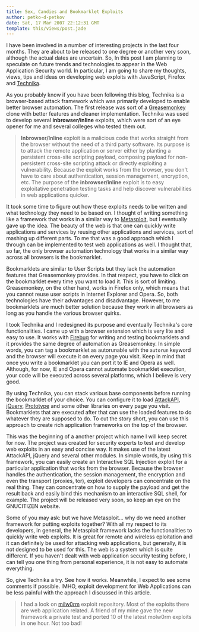 ```yaml
---
title: Sex, Candies and Bookmarklet Exploits
author: petko-d-petkov
date: Sat, 17 Mar 2007 22:12:31 GMT
template: this/views/post.jade
---
```


I have been involved in a number of interesting projects in the last four months. They are about to be released to one degree or another very soon, although the actual dates are uncertain. So, In this post I am planning to speculate on future trends and technologies to appear in the Web Application Security world. In particular, I am going to share my thoughts, views, tips and ideas on developing web exploits with JavaScript, Firefox and [Technika](/blog/technika).

As you probably know if you have been following this blog, Technika is a browser-based attack framework which was primarily developed to enable better browser automation. The first release was sort of a [Greasemonkey](http://greasemonkey.mozdev.org/) clone with better features and cleaner implementation. Technika was used to develop several **inbrowser/inline** exploits, which were sort of an eye opener for me and several colleges who tested them out.

> **Inbrowser/Inline** exploit is a malicious code that works straight from the browser without the need of a third party software. Its purpose is to attack the remote application or server either by planting a persistent cross-site scripting payload, composing payload for non-persistent cross-site scripting attack or directly exploiting a vulnerability. Because the exploit works from the browser, you don't have to care about authentication, session management, encryption, etc. The purpose of the **inbrowser/inline** exploit is to easy exploitative penetration testing tasks and help discover vulnerabilities in web applications quicker.

It took some time to figure out how these exploits needs to be written and what technology they need to be based on. I thought of writing something like a framework that works in a similar way to [Metasploit](http://www.metasploit.com/), but I eventually gave up the idea. The beauty of the web is that one can quickly write applications and services by reusing other applications and services, sort of mashing up different parts. To me that was a good approach which I through can be implemented to test web applications as well. I thought that, so far, the only browser automation technology that works in a similar way across all browsers is the bookmarklet.

Bookmarklets are similar to User Scripts but they lack the automation features that Greasemonkey provides. In that respect, you have to click on the bookmarklet every time you want to load it. This is sort of limiting. Greasemonkey, on the other hand, works in Firefox only, which means that you cannot reuse user scripts in Internet Explorer and Opera. So, both technologies have their advantages and disadvantage. However, to me bookmarklets are much better solution because they work in all browsers as long as you handle the various browser quirks.

I took Technika and I redesigned its purpose and eventually Technika's core functionalities. I came up with a browser extension which is very lite and easy to use. It works with [Firebug](http://www.getfirebug.com/) for writing and testing bookmarklets and it provides the same degree of automation as Greasemonkey. In simple words, you can tag a bookmarklet as autorunable with the `autorun` keyword and the browser will execute it on every page you visit. Keep in mind that once you write a bookmarklet you can port it to IE and Opera as well. Although, for now, IE and Opera cannot automate bookmarklet execution, your code will be executed across several platforms, which I believe is very good.

By using Technika, you can stack various base components before running the bookmarklet of your choice. You can configure it to load [AttackAPI](/blog/attackapi), [jQuery](http://jquery.com/), [Prototype](http://www.prototypejs.org/) and some other libraries on every page you visit. Bookmarklets that are executed after that can use the loaded features to do whatever they are supposed to do. To cut the story short, you can use this approach to create rich application frameworks on the top of the browser.

This was the beginning of a another project which name I will keep secret for now. The project was created for security experts to test and develop web exploits in an easy and concise way. It makes use of the latest AttackAPI, jQuery and several other modules. In simple words, by using this framework, you can easily create an Interactive SQL Injection exploit for a particular application that works from the browser. Because the browser handles the authentication, the session management, the encryption and even the transport (proxies, tor), exploit developers can concentrate on the real thing. They can concentrate on how to supply the payload and get the result back and easily bind this mechanism to an interactive SQL shell, for example. The project will be released very soon, so keep an eye on the GNUCITIZEN website.

Some of you may ask: but we have Metasploit... why do we need another framework for putting exploits together? With all my respect to its developers, in general, the Metasploit framework lacks the functionalities to quickly write web exploits. It is great for remote and wireless eploitation and it can definitely be used for attacking web applications, but generally, it is not designed to be used for this. The web is a system which is quite different. If you haven't dealt with web application security testing before, I can tell you one thing from personal experience, it is not easy to automate everything.

So, give Technika a try. See how it works. Meanwhile, I expect to see some comments if possible. IMHO, exploit development for Web Applications can be less painful with the approach I discussed in this article.

> I had a look on [milw0rm](http://www.milw0rm.com/) exploit repository. Most of the exploits there are web application related. A friend of my mine gave the new framework a private test and ported 10 of the latest molw0rm exploits in one hour. Not too bad!
